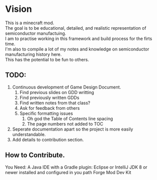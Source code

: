 # Vision
This is a minecraft mod.  
The goal is to be educational, detailed, and realistic representation of semiconductor manufactuing.  
I am to practise working in this framework and build process for the firts time.  
I'm also to compile a lot of my notes and knowledge on semiconductor manufacturing history here.  
This has the potential to be fun to others.  

## TODO:
1. Continuous development of Game Design Document.
    1. Find previous slides on GDD writting
    2. Find previously written GDDs
    3. Find written notes from that class?
    4. Ask for feedback from others
    5. Specific formatting issues
        1. Oh god the Table of Contents line spacing
        1. The page numbers not added to TOC
2. Seperate documentation apart so the project is more easily understandable.
3. Add details to contribution section.

## How to Contribute.
You Need:
A Java IDE with a Gradle plugin: Eclipse or IntelliJ
JDK 8 or newer installed and configured in you path
Forge Mod Dev Kit